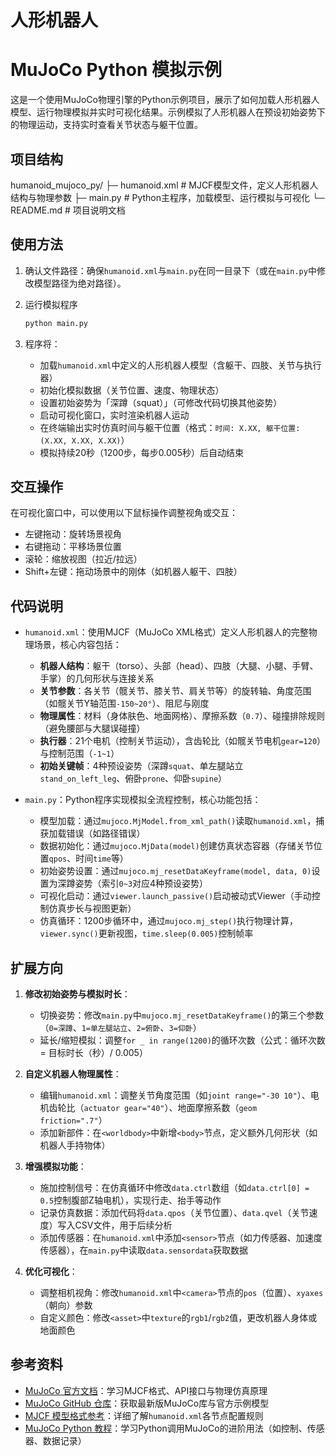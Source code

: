 # 人形机器人
# MuJoCo Python 模拟示例

这是一个使用MuJoCo物理引擎的Python示例项目，展示了如何加载人形机器人模型、运行物理模拟并实时可视化结果。示例模拟了人形机器人在预设初始姿势下的物理运动，支持实时查看关节状态与躯干位置。

## 项目结构
humanoid_mujoco_py/
├─ humanoid.xml       # MJCF模型文件，定义人形机器人结构与物理参数
├─ main.py            # Python主程序，加载模型、运行模拟与可视化
└─ README.md          # 项目说明文档

## 使用方法

1. 确认文件路径：确保`humanoid.xml`与`main.py`在同一目录下（或在`main.py`中修改模型路径为绝对路径）。

2. 运行模拟程序

   ```bash
   python main.py
   ```

3. 程序将：
   - 加载`humanoid.xml`中定义的人形机器人模型（含躯干、四肢、关节与执行器）
   - 初始化模拟数据（关节位置、速度、物理状态）
   - 设置初始姿势为「深蹲（squat）」（可修改代码切换其他姿势）
   - 启动可视化窗口，实时渲染机器人运动
   - 在终端输出实时仿真时间与躯干位置（格式：`时间: X.XX, 躯干位置: (X.XX, X.XX, X.XX)`）
   - 模拟持续20秒（1200步，每步0.005秒）后自动结束

## 交互操作

在可视化窗口中，可以使用以下鼠标操作调整视角或交互：
- 左键拖动：旋转场景视角
- 右键拖动：平移场景位置
- 滚轮：缩放视图（拉近/拉远）
- Shift+左键：拖动场景中的刚体（如机器人躯干、四肢）

## 代码说明

- `humanoid.xml`：使用MJCF（MuJoCo XML格式）定义人形机器人的完整物理场景，核心内容包括：
  - **机器人结构**：躯干（torso）、头部（head）、四肢（大腿、小腿、手臂、手掌）的几何形状与连接关系
  - **关节参数**：各关节（髋关节、膝关节、肩关节等）的旋转轴、角度范围（如髋关节Y轴范围`-150~20°`）、阻尼与刚度
  - **物理属性**：材料（身体肤色、地面网格）、摩擦系数（`0.7`）、碰撞排除规则（避免腰部与大腿误碰撞）
  - **执行器**：21个电机（控制关节运动），含齿轮比（如髋关节电机`gear=120`）与控制范围（`-1~1`）
  - **初始关键帧**：4种预设姿势（深蹲`squat`、单左腿站立`stand_on_left_leg`、俯卧`prone`、仰卧`supine`）

- `main.py`：Python程序实现模拟全流程控制，核心功能包括：
  - 模型加载：通过`mujoco.MjModel.from_xml_path()`读取`humanoid.xml`，捕获加载错误（如路径错误）
  - 数据初始化：通过`mujoco.MjData(model)`创建仿真状态容器（存储关节位置`qpos`、时间`time`等）
  - 初始姿势设置：通过`mujoco.mj_resetDataKeyframe(model, data, 0)`设置为深蹲姿势（索引`0~3`对应4种预设姿势）
  - 可视化启动：通过`viewer.launch_passive()`启动被动式Viewer（手动控制仿真步长与视图更新）
  - 仿真循环：1200步循环中，通过`mujoco.mj_step()`执行物理计算，`viewer.sync()`更新视图，`time.sleep(0.005)`控制帧率

## 扩展方向

1. **修改初始姿势与模拟时长**：
   - 切换姿势：修改`main.py`中`mujoco.mj_resetDataKeyframe()`的第三个参数（`0=深蹲`、`1=单左腿站立`、`2=俯卧`、`3=仰卧`）
   - 延长/缩短模拟：调整`for _ in range(1200)`的循环次数（公式：循环次数 = 目标时长（秒）/ 0.005）

2. **自定义机器人物理属性**：
   - 编辑`humanoid.xml`：调整关节角度范围（如`joint range="-30 10"`）、电机齿轮比（`actuator gear="40"`）、地面摩擦系数（`geom friction=".7"`）
   - 添加新部件：在`<worldbody>`中新增`<body>`节点，定义额外几何形状（如机器人手持物体）

3. **增强模拟功能**：
   - 施加控制信号：在仿真循环中修改`data.ctrl`数组（如`data.ctrl[0] = 0.5`控制腹部Z轴电机），实现行走、抬手等动作
   - 记录仿真数据：添加代码将`data.qpos`（关节位置）、`data.qvel`（关节速度）写入CSV文件，用于后续分析
   - 添加传感器：在`humanoid.xml`中添加`<sensor>`节点（如力传感器、加速度传感器），在`main.py`中读取`data.sensordata`获取数据

4. **优化可视化**：
   - 调整相机视角：修改`humanoid.xml`中`<camera>`节点的`pos`（位置）、`xyaxes`（朝向）参数
   - 自定义颜色：修改`<asset>`中`texture`的`rgb1`/`rgb2`值，更改机器人身体或地面颜色

## 参考资料

- [MuJoCo 官方文档](https://mujoco.readthedocs.io/)：学习MJCF格式、API接口与物理仿真原理
- [MuJoCo GitHub 仓库](https://github.com/google-deepmind/mujoco)：获取最新版MuJoCo库与官方示例模型
- [MJCF 模型格式参考](https://mujoco.readthedocs.io/en/stable/XMLreference.html)：详细了解`humanoid.xml`各节点配置规则
- [MuJoCo Python 教程](https://mujoco.readthedocs.io/en/stable/python.html)：学习Python调用MuJoCo的进阶用法（如控制、传感器、数据记录）